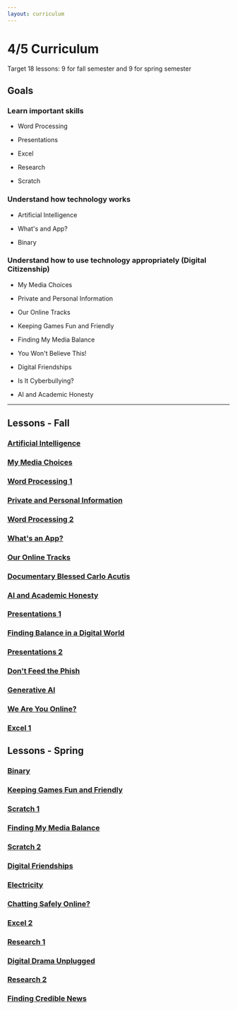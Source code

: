 ```yaml
---
layout: curriculum
---
```


# 4/5 Curriculum

Target 18 lessons: 9 for fall semester and 9 for spring semester

## Goals

### Learn important skills

* Word Processing

* Presentations

* Excel

* Research

* Scratch


### Understand how technology works

* Artificial Intelligence

* What's and App?

* Binary


### Understand how to use technology appropriately (Digital Citizenship)

* My Media Choices

* Private and Personal Information

* Our Online Tracks

* Keeping Games Fun and Friendly

* Finding My Media Balance

* You Won't Believe This!

* Digital Friendships

* Is It Cyberbullying?

* AI and Academic Honesty

---

## Lessons - Fall

### [Artificial Intelligence]()

### [My Media Choices]()

### [Word Processing 1]()

### [Private and Personal Information]()

### [Word Processing 2]()

### [What's an App?]()

### [Our Online Tracks]()

### [Documentary Blessed Carlo Acutis]()

### [AI and Academic Honesty]()

### [Presentations 1]()

### [Finding Balance in a Digital World]()

### [Presentations 2]()

### [Don't Feed the Phish]()

### [Generative AI]()

### [We Are You Online?]()

### [Excel 1]()

## Lessons - Spring

### [Binary]()

### [Keeping Games Fun and Friendly]()

### [Scratch 1]()

### [Finding My Media Balance]()

### [Scratch 2]()

### [Digital Friendships]()

### [Electricity]()

### [Chatting Safely Online?]()

### [Excel 2]()

### [Research 1]()

### [Digital Drama Unplugged]()

### [Research 2]()

### [Finding Credible News]()

